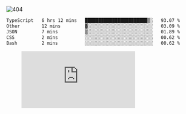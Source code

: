 ![404](https://user-images.githubusercontent.com/378023/89412096-6f759d80-d761-11ea-8c57-84b30ef3f2b1.png)

<!--START_SECTION:waka-->

```txt
TypeScript   6 hrs 12 mins   ███████████████████████▒░   93.07 %
Other        12 mins         ▓░░░░░░░░░░░░░░░░░░░░░░░░   03.09 %
JSON         7 mins          ▒░░░░░░░░░░░░░░░░░░░░░░░░   01.89 %
CSS          2 mins          ░░░░░░░░░░░░░░░░░░░░░░░░░   00.62 %
Bash         2 mins          ░░░░░░░░░░░░░░░░░░░░░░░░░   00.62 %
```

<!--END_SECTION:waka-->
<figure><embed src="https://wakatime.com/share/@018b853e-267a-435d-a858-33e2b098b9d7/f3c3aa68-553a-4373-a9f9-2d456f62f780.svg"></embed></figure>
